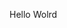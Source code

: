 Hello Wolrd
















































































































































































































































































































































































































































































































































































































































































































































































































































































































































































































































































































































































































































































































































































































































































































































